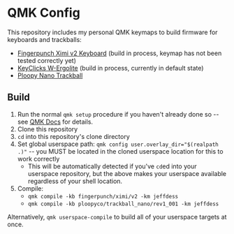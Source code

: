 # QMK Config

This repository includes my personal QMK keymaps to build firmware for
keyboards and trackballs:

* [Fingerpunch Ximi v2 Keyboard](keyboards/fingerpunch/ximi/v2/keymaps/jeffdess)
(build in process, keymap has not been tested correctly yet)
* [KeyClicks W-Ergolite](keyboards/keyclicks/w_ergolite/keymaps/jeffdess)
(build in process, currently in default state)
* [Ploopy Nano Trackball](keyboards/ploopyco/trackball_nano/rev1_001/keymaps/jeffdess)

## Build

1. Run the normal `qmk setup` procedure if you haven't already done so
  -- see [QMK Docs](https://docs.qmk.fm/#/newbs) for details.
1. Clone this repository
1. `cd` into this repository's clone directory
1. Set global userspace path: `qmk config user.overlay_dir="$(realpath .)"`
   -- you MUST be located in the cloned userspace location for this to
   work correctly
     * This will be automatically detected if you've `cd`ed into your userspace
       repository, but the above makes your userspace available regardless of
       your shell location.
1. Compile:
   * `qmk compile -kb fingerpunch/ximi/v2 -km jeffdess`
   * `qmk compile -kb ploopyco/trackball_nano/rev1_001 -km jeffdess`

Alternatively, `qmk userspace-compile` to build all of your userspace targets
at once.
